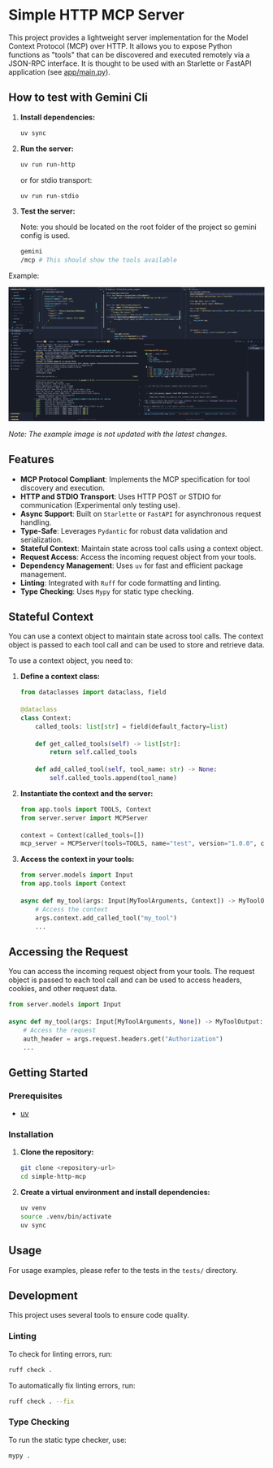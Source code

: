 # Simple HTTP MCP Server

This project provides a lightweight server implementation for the Model Context Protocol (MCP) over HTTP. It allows you to expose Python functions as "tools" that can be discovered and executed remotely via a JSON-RPC interface. It is thought to be used with an Starlette or FastAPI application (see [app/main.py](app/main.py)).

## How to test with Gemini Cli

1.  **Install dependencies:**
    ```bash
    uv sync
    ```

2.  **Run the server:**
    ```bash
    uv run run-http
    ```
    or for stdio transport:
    ```bash
    uv run run-stdio
    ```

3.  **Test the server:**

    Note: you should be located on the root folder of the project so gemini config is used.

    ```bash
    gemini
    /mcp # This should show the tools available
    ```

Example:

![Example](assets/gemini_test.png)

*Note: The example image is not updated with the latest changes.*

## Features

- **MCP Protocol Compliant**: Implements the MCP specification for tool discovery and execution.
- **HTTP and STDIO Transport**: Uses HTTP POST or STDIO for communication (Experimental only testing use).
- **Async Support**: Built on `Starlette` or `FastAPI` for asynchronous request handling.
- **Type-Safe**: Leverages `Pydantic` for robust data validation and serialization.
- **Stateful Context**: Maintain state across tool calls using a context object.
- **Request Access**: Access the incoming request object from your tools.
- **Dependency Management**: Uses `uv` for fast and efficient package management.
- **Linting**: Integrated with `Ruff` for code formatting and linting.
- **Type Checking**: Uses `Mypy` for static type checking.

## Stateful Context

You can use a context object to maintain state across tool calls. The context object is passed to each tool call and can be used to store and retrieve data.

To use a context object, you need to:

1.  **Define a context class:**
    ```python
    from dataclasses import dataclass, field

    @dataclass
    class Context:
        called_tools: list[str] = field(default_factory=list)

        def get_called_tools(self) -> list[str]:
            return self.called_tools

        def add_called_tool(self, tool_name: str) -> None:
            self.called_tools.append(tool_name)
    ```

2.  **Instantiate the context and the server:**
    ```python
    from app.tools import TOOLS, Context
    from server.server import MCPServer

    context = Context(called_tools=[])
    mcp_server = MCPServer(tools=TOOLS, name="test", version="1.0.0", context=context)
    ```

3.  **Access the context in your tools:**
    ```python
    from server.models import Input
    from app.tools import Context

    async def my_tool(args: Input[MyToolArguments, Context]) -> MyToolOutput:
        # Access the context
        args.context.add_called_tool("my_tool")
        ...
    ```

## Accessing the Request

You can access the incoming request object from your tools. The request object is passed to each tool call and can be used to access headers, cookies, and other request data.

```python
from server.models import Input

async def my_tool(args: Input[MyToolArguments, None]) -> MyToolOutput:
    # Access the request
    auth_header = args.request.headers.get("Authorization")
    ...
```

## Getting Started

### Prerequisites

- [uv](https://docs.astral.sh/uv/getting-started/installation/)

### Installation

1.  **Clone the repository:**
    ```bash
    git clone <repository-url>
    cd simple-http-mcp
    ```

2.  **Create a virtual environment and install dependencies:**
    ```bash
    uv venv
    source .venv/bin/activate
    uv sync
    ```

## Usage

For usage examples, please refer to the tests in the `tests/` directory.

## Development

This project uses several tools to ensure code quality.

### Linting

To check for linting errors, run:

```bash
ruff check .
```

To automatically fix linting errors, run:

```bash
ruff check . --fix
```

### Type Checking

To run the static type checker, use:

```bash
mypy .
```
